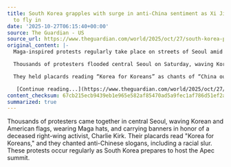```yaml
---
title: South Korea grapples with surge in anti-China sentiment as Xi Jinping prepares
  to fly in
date: '2025-10-27T06:15:40+00:00'
source: The Guardian - US
source_url: https://www.theguardian.com/world/2025/oct/27/south-korea-protests-anti-china-sentiment-apec-summit-xi-jinping-visit
original_content: |-
  Maga-inspired protests regularly take place on streets of Seoul amid chants of ‘Korea for Koreans’ as South prepares to host crucial Apec summit

  Thousands of protesters flooded central Seoul on Saturday, waving Korean and [American flags](https://www.theguardian.com/world/2025/jan/03/why-yoon-suk-yeol-supporters-us-flags-south-korea-ntwnfb), Maga hats, and banners honouring slain rightwing activist [Charlie Kirk](https://www.theguardian.com/us-news/charlie-kirk-shooting).

  They held placards reading “Korea for Koreans” as chants of “China out” and “send the communists away” blended with an anti-Chinese racial slur.

   [Continue reading...](https://www.theguardian.com/world/2025/oct/27/south-korea-protests-anti-china-sentiment-apec-summit-xi-jinping-visit)
content_checksum: 67cb215ecb9439eb1e965e582af85470ad5a9fec1af786d51ef2a0679ddcc0e6
summarized: true
---
```


Thousands of protesters came together in central Seoul, waving Korean and American flags, wearing Maga hats, and carrying banners in honor of a deceased right-wing activist, Charlie Kirk. Their placards read "Korea for Koreans," and they chanted anti-Chinese slogans, including a racial slur. These protests occur regularly as South Korea prepares to host the Apec summit.